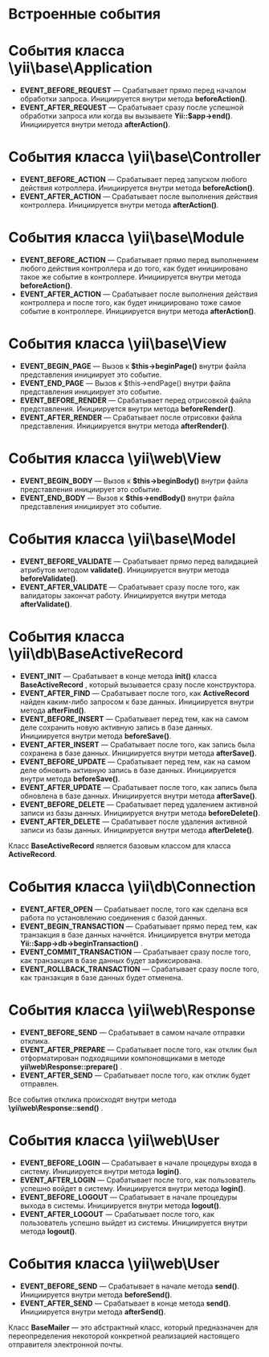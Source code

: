 Встроенные события
====================

# События класса \yii\base\Application

* **EVENT_BEFORE_REQUEST** &mdash; Срабатывает прямо перед началом обработки запроса. Инициируется внутри метода __beforeAction()__.
* **EVENT_AFTER_REQUEST** &mdash; Срабатывает сразу после успешной обработки запроса или когда вы вызываете __Yii::$app->end()__. Инициируется внутри метода __afterAction()__.


# События класса \yii\base\Controller

* **EVENT_BEFORE_ACTION** &mdash; Срабатывает перед запуском любого действия котроллера. Инициируется внутри метода __beforeAction()__.
* **EVENT_AFTER_ACTION** &mdash; Срабатывает после выполнения действия контроллера. Инициируется внутри метода __afterAction()__.


# События класса \yii\base\Module

* **EVENT_BEFORE_ACTION** &mdash; Срабатывает прямо перед выполнением любого действия контроллера и до того, как будет инициировано такое же событие в контроллере. Инициируется внутри метода __beforeAction()__. 
* **EVENT_AFTER_ACTION** &mdash; Срабатывает после выполнения действия контроллера и после того, как будет инициировано тоже самое событие в контроллере. Инициируется внутри метода __afterAction()__.


# События класса \yii\base\View

* **EVENT_BEGIN_PAGE** &mdash; Вызов к **$this->beginPage()**  внутри файла представления инициирует это событие.
* **EVENT_END_PAGE** &mdash; Вызов к $this->endPage() внутри файла представления инициирует это событие.
* **EVENT_BEFORE_RENDER** &mdash; Срабатывает перед отрисовкой файла представления. Инициируется внутри метода __beforeRender()__.
* **EVENT_AFTER_RENDER** &mdash; Срабатывает после отрисовки файла представления. Инициируется внутри метода __afterRender()__.


# События класса \yii\web\View

* **EVENT_BEGIN_BODY** &mdash; Вызов к **$this->beginBody()**  внутри файла представления инициирует это событие.
* **EVENT_END_BODY** &mdash; Вызов к **$this->endBody()**  внутри файла представления инициирует это событие.


# События класса \yii\base\Model

* **EVENT_BEFORE_VALIDATE** &mdash; Срабатывает прямо перед валидацией атрибутов методом __validate()__. Инициируется внутри метода __beforeValidate()__.
* **EVENT_AFTER_VALIDATE** &mdash; Срабатывает сразу после того, как валидаторы закончат работу. Инициируется внутри метода __afterValidate()__.


# События класса \yii\db\BaseActiveRecord

* **EVENT_INIT** &mdash; Срабатывает в конце метода **init()**  класса **BaseActiveRecord** , который вызывается сразу после конструктора.
* **EVENT_AFTER_FIND** &mdash; Срабатывает после того, как **ActiveRecord**  найден каким-либо запросом к базе данных. Инициируется внутри метода __afterFind()__.
* **EVENT_BEFORE_INSERT** &mdash; Срабатывает перед тем, как на самом деле сохранить новую активную запись в базе данных. Инициируется внутри метода __beforeSave()__.
* **EVENT_AFTER_INSERT** &mdash; Срабатывает после того, как запись была сохранена в базе данных. Инициируется внутри метода __afterSave()__.
* **EVENT_BEFORE_UPDATE** &mdash; Срабатывает перед тем, как на самом деле обновить активную запись в базе данных. Инициируется внутри метода __beforeSave()__.
* **EVENT_AFTER_UPDATE** &mdash; Срабатывает после того, как запись была обновлена в базе данных. Инициируется внутри метода __afterSave()__.
* **EVENT_BEFORE_DELETE** &mdash; Срабатывает перед удалением активной записи из базы данных. Инициируется внутри метода __beforeDelete()__.
* **EVENT_AFTER_DELETE** &mdash; Срабатывает после удаления активной записи из базы данных. Инициируется внутри метода __afterDelete()__.

Класс **BaseActiveRecord** является базовым классом для класса **ActiveRecord**.



# События класса \yii\db\Connection

* **EVENT_AFTER_OPEN** &mdash; Срабатывает после, того как сделана вся работа по установлению соединения с базой данных.
* **EVENT_BEGIN_TRANSACTION** &mdash; Срабатывает прямо перед тем, как транзакция в базе данных начнётся. Инициируется внутри метода **Yii::$app->db->beginTransaction()** .
* **EVENT_COMMIT_TRANSACTION** &mdash; Срабатывает сразу после того, как транзакция в базе данных будет зафиксирована.
* **EVENT_ROLLBACK_TRANSACTION** &mdash; Срабатывает сразу после того, как транзакция в базе данных будет отменена.


# События класса \yii\web\Response

* **EVENT_BEFORE_SEND** &mdash; Срабатывает в самом начале отправки отклика.
* **EVENT_AFTER_PREPARE** &mdash; Срабатывает после того, как отклик был отформатирован подходящими компоновщиками  в методе **yii\web\Response::prepare()** .
* **EVENT_AFTER_SEND** &mdash; Срабатывает после того, как отклик будет отправлен.

Все события отклика происходят внутри метода **\yii\web\Response::send()** .


# События класса \yii\web\User

* **EVENT_BEFORE_LOGIN** &mdash; Срабатывает в начале процедуры входа в систему. Инициируется внутри метода __login()__.
* **EVENT_AFTER_LOGIN** &mdash; Срабатывает после того, как пользователь успешно войдет в систему. Инициируется внутри метода __login()__.
* **EVENT_BEFORE_LOGOUT** &mdash; Срабатывает в начале процедуры выхода в системы. Инициируется внутри метода __logout()__.
* **EVENT_AFTER_LOGOUT** &mdash; Срабатывает после того, как пользователь успешно выйдет из системы. Инициируется внутри метода __logout()__.


# События класса \yii\web\User

* **EVENT_BEFORE_SEND** &mdash; Срабатывает в начале метода **send()**. Инициируется внутри метода __beforeSend()__.
* **EVENT_AFTER_SEND** &mdash; Срабатывает в конце метода **send()**. Инициируется внутри метода __afterSend()__.

Класс **BaseMailer**  &mdash; это абстрактный класс, который предназначен для переопределения некоторой конкретной реализацией настоящего отправителя электронной почты.

